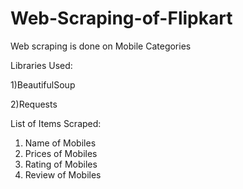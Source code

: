 # Web-Scraping-of-Flipkart
Web scraping is done on Mobile Categories

Libraries Used:

1)BeautifulSoup

2)Requests

List of Items Scraped:
1) Name of Mobiles
2) Prices of Mobiles
3) Rating of Mobiles
4) Review of Mobiles
